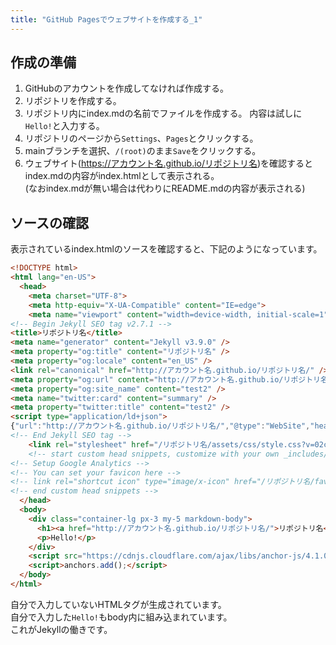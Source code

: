 ```yaml
---
title: "GitHub Pagesでウェブサイトを作成する_1"
---
```


## 作成の準備

1. GitHubのアカウントを作成してなければ作成する。
1. リポジトリを作成する。
1. リポジトリ内にindex.mdの名前でファイルを作成する。
   内容は試しに`Hello!`と入力する。
1. リポジトリのページから`Settings`、`Pages`とクリックする。
1. mainブランチを選択、`/(root)`のまま`Save`をクリックする。
1. ウェブサイト(https://アカウント名.github.io/リポジトリ名)を確認するとindex.mdの内容がindex.htmlとして表示される。  
   (なおindex.mdが無い場合は代わりにREADME.mdの内容が表示される)

## ソースの確認

表示されているindex.htmlのソースを確認すると、下記のようになっています。

```html
<!DOCTYPE html>
<html lang="en-US">
  <head>
    <meta charset="UTF-8">
    <meta http-equiv="X-UA-Compatible" content="IE=edge">
    <meta name="viewport" content="width=device-width, initial-scale=1">
<!-- Begin Jekyll SEO tag v2.7.1 -->
<title>リポジトリ名</title>
<meta name="generator" content="Jekyll v3.9.0" />
<meta property="og:title" content="リポジトリ名" />
<meta property="og:locale" content="en_US" />
<link rel="canonical" href="http://アカウント名.github.io/リポジトリ名/" />
<meta property="og:url" content="http://アカウント名.github.io/リポジトリ名/" />
<meta property="og:site_name" content="test2" />
<meta name="twitter:card" content="summary" />
<meta property="twitter:title" content="test2" />
<script type="application/ld+json">
{"url":"http://アカウント名.github.io/リポジトリ名/","@type":"WebSite","headline":"リポジトリ名","name":"リポジトリ名","@context":"https://schema.org"}</script>
<!-- End Jekyll SEO tag -->
    <link rel="stylesheet" href="/リポジトリ名/assets/css/style.css?v=02c487780b5baca32322ba41d7600802ba96f2af">
    <!-- start custom head snippets, customize with your own _includes/head-custom.html file -->
<!-- Setup Google Analytics -->
<!-- You can set your favicon here -->
<!-- link rel="shortcut icon" type="image/x-icon" href="/リポジトリ名/favicon.ico" -->
<!-- end custom head snippets -->
  </head>
  <body>
    <div class="container-lg px-3 my-5 markdown-body">
      <h1><a href="http://アカウント名.github.io/リポジトリ名/">リポジトリ名</a></h1>
      <p>Hello!</p>
    </div>
    <script src="https://cdnjs.cloudflare.com/ajax/libs/anchor-js/4.1.0/anchor.min.js" integrity="sha256-lZaRhKri35AyJSypXXs4o6OPFTbTmUoltBbDCbdzegg=" crossorigin="anonymous"></script>
    <script>anchors.add();</script>
  </body>
</html>
```

自分で入力していないHTMLタグが生成されています。  
自分で入力した`Hello!`もbody内に組み込まれています。  
これがJekyllの働きです。

